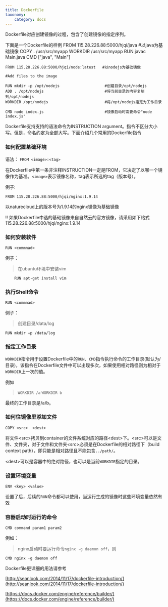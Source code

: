 ```yaml
---
title: Dockerfile 
taxonomy:
    category: docs
---
```


Dockerfile对应创建镜像的过程，包含了创建镜像的指定序列。

下面是一个Dockerfile的样例
	FROM 115.28.226.88:5000/hjqi/java                  #以java为基础镜像
	COPY . /usr/src/myapp
	WORKDIR /usr/src/myapp
	RUN javac Main.java
	CMD ["java", "Main"]


    FROM 115.28.226.88:5000/hjqi/node:latest   #以nodejs为基础镜像
    
    #Add files to the image
    
    RUN mkdir -p /opt/nodejs                    #创建目录/opt/nodejs
    ADD . /opt/nodejs                           #将当前目录的内容复制到/opt/nodejs
    WORKDIR /opt/nodejs                         #将/opt/nodejs指定为工作目录
    
    CMD node index.js                           #镜像启动时需要命令"node index.js"

Dockerfile支持支持的语法命令为INSTRUCTION argument。指令不区分大小写。但是，命名约定为全部大写。下面介绍几个常用的Dockerfile指令

### 如何配置基础环境 ###

语法： `FROM <image>:<tag>`

在Dockerfile中第一条非注释INSTRUCTION一定是FROM，它决定了以哪一个镜像作为基准。`<image>`表示镜像名称，tag表示所选的tag（版本号）。

例子:

	FROM 115.28.226.88:5000/hjqi/nginx:1.9.14 
  
以naturecloud上的版本号为1.9.14的nginx镜像为基础镜像


!! 如果Dockerfile中选的基础镜像来自自然云的官方镜像，请采用如下格式115.28.226.88:5000/hjqi/nginx:1.9.14

### 如何安装软件 ###


`RUN <commnad>`

例子：
>在ubuntu环境中安装vim
>
```
    RUN apt-get install vim
```

### 执行Shell命令 ###


`RUN <commnad>`

例子：
>创建目录/data/log
>
```
RUN mkdir –p /data/log
```

### 指定工作目录 ###


`WORKDIR`指令用于设置Dockerfile中的`RUN`、`CMD`指令执行命令的工作目录(默认为/目录)，该指令在Dockerfile文件中可以出现多次，如果使用相对路径则为相对于`WORKDIR`上一次的值。


例如

> `WORKDIR /a`
> `WORKDIR b`

最终的工作目录是/a/b。

### 如何往镜像里添加文件 ###

	COPY <src>  <dest>
将文件<src\>拷贝到container的文件系统对应的路径<dest\>下。<src\>可以是文件、文件夹，对于文件和文件夹<src\>必须是在Dockerfile的相对路径下（build context path），即只能是相对路径且不能包含`../path/`。

<dest\>可以是容器中的绝对路径，也可以是当前`WORKDIR`指定的目录。

### 设置环境变量 ###

    ENV <key> <value>
设置了后，后续的`RUN`命令都可以使用，当运行生成的镜像时这些环境变量依然有效

### 容器启动时运行的命令 ###

    CMD command param1 param2
例如：

> nginx启动时要运行命令`nginx -g daemon off`，则
> 
```
CMD nginx -g daemon off
```

Dockerfile更详细的用法请参考

[http://seanlook.com/2014/11/17/dockerfile-introduction/](http://seanlook.com/2014/11/17/dockerfile-introduction/)

[https://docs.docker.com/engine/reference/builder/](https://docs.docker.com/engine/reference/builder/)